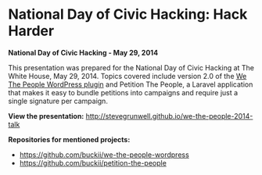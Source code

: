 # National Day of Civic Hacking: Hack Harder

**National Day of Civic Hacking - May 29, 2014**

This presentation was prepared for the National Day of Civic Hacking at The White House, May 29, 2014. Topics covered include version 2.0 of the [We The People WordPress plugin](http://wordpress.org/plugins/we-the-people) and Petition The People, a Laravel application that makes it easy to bundle petitions into campaigns and require just a single signature per campaign.

**View the presentation:** http://stevegrunwell.github.io/we-the-people-2014-talk

**Repositories for mentioned projects:**

* https://github.com/buckii/we-the-people-wordpress
* https://github.com/buckii/petition-the-people